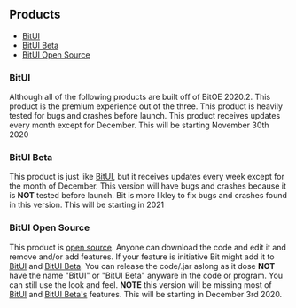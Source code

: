## Products

* [BitUI](https://bitsoftwareco.github.io/Products#bitui) 
* [BitUI Beta](https://bitsoftwareco.github.io/Products#bitui-beta)
* [BitUI Open Source](https://bitsoftwareco.github.io/Products#bitUI-open-source)

### BitUI
Although all of the following products are built off of BitOE 2020.2. This product is the premium experience out of the three. This product is heavily tested for bugs and crashes before launch. This product receives updates every month except for December. This will be starting November 30th 2020

### BitUI Beta
This product is just like [BitUI](https://bitsoftwareco.github.io/Products#bitui), but it receives updates every week except for the month of December. This version will have bugs and crashes because it is **NOT** tested before launch. Bit is more likley to fix bugs and crashes found in this version. This will be starting in 2021

### BitUI Open Source
This product is [open source](https://opensource.org/). Anyone can download the code and edit it and remove and/or add features. If your feature is initiative Bit might add it to [BitUI](https://bitsoftwareco.github.io/Products#bitui) and [BitUI Beta](https://bitsoftwareco.github.io/Products#bitui-beta). You can release the code/.jar aslong as it dose **NOT** have the name "BitUI" or "BitUI Beta" anyware in the code or program. You can still use the look and feel. **NOTE** this version will be missing most of [BitUI](https://bitsoftwareco.github.io/Products#bitui) and [BitUI Beta's](https://bitsoftwareco.github.io/Products#bitui-beta) features. This will be starting in December 3rd 2020.
